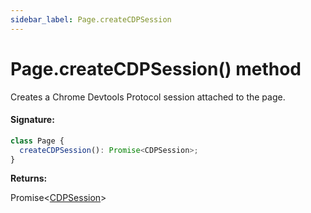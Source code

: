 ```yaml
---
sidebar_label: Page.createCDPSession
---
```


# Page.createCDPSession() method

Creates a Chrome Devtools Protocol session attached to the page.

#### Signature:

```typescript
class Page {
  createCDPSession(): Promise<CDPSession>;
}
```

**Returns:**

Promise&lt;[CDPSession](./puppeteer.cdpsession.md)&gt;
